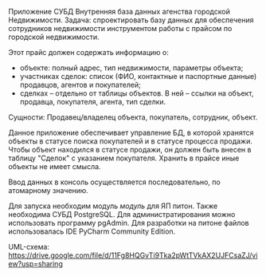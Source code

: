 Приложение СУБД
Внутренняя база данных агенства городской Недвижимости.
Задача: спроектировать базу данных для обеспечения сотрудников недвижимости инструментом работы с прайсом по городской недвижимости.

Этот прайс должен содержать информацию о:
- объекте: полный адрес, тип недвижимости,  параметры объекта; 
- участниках сделок: список (ФИО, контактные и паспортные данные) продавцов, агентов и покупателей;
- сделках – отдельно от таблицы объектов. В ней – ссылки на объект, продавца, покупателя, агента, тип сделки.

Сущности: Продавец/владелец объекта, покупатель, сотрудник, объект.

Данное приложение обеспечивает управление БД, в которой хранятся объекты в статусе поиска покупателей и в статусе процесса продажи. 
Чтобы объект находился в статусе продажи, он должен быть внесен в таблицу "Сделок" с указанием покупателя. Хранить в прайсе иные объекты не имеет смысла.

Ввод данных в консоль осуществляется последовательно, по атомарному значению.  

Для запуска необходим модуль *модуль* для  ЯП питон.
Также необходима СУБД PostgreSQL. Для администратирования можно использовать программу pgAdmin. 
Для разработки на питоне файлов использовалась IDE PyCharm Community Edition. 


UML-схема:
https://drive.google.com/file/d/11Fg8HQGvTi9Tka2pWtTVkAX2UJFCsaZJ/view?usp=sharing
